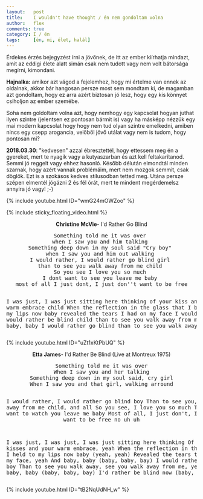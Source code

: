 ```yaml
---
layout:   post
title:    I wouldn't have thought / én nem gondoltam volna
author:   flex
comments: true
category: I / én
tags:     [én, mi, élet, halál]
---
```


Érdekes érzés bejegyzést írni a jövőnek, de itt az ember kiírhatja mindazt, amit az eddigi élete alatt simán csak nem tudott vagy nem volt bátorsága megírni, kimondani.

**Hajnalka:** amikor azt vágod a fejelemhez, hogy mi értelme van ennek az oldalnak, akkor bár hangosan persze most sem mondtam ki, de magamban azt gondoltam, hogy ez arra azért biztosan jó lesz, hogy egy kis könnyet csiholjon az ember szemébe.

Soha nem goldoltam volna azt, hogy nemhogy egy kapcsolat hogyan juthat ilyen szintre (jelentsen ez pontosan bármit is) vagy ha másképp nézzük egy mai modern kapcsolat hogy hogy nem tud olyan szintre emelkedni, amiben nincs egy csepp arogancia, velőből jövő utálat vagy nem is tudom, hogy pontosan mi?

**2018.03.30**: "kedvesen" azzal ébresztettél, hogy ettessem meg én a gyereket, mert te nyagik vagy a kutyaszarban és azt kell feltakarítanod. Semmi jó reggelt vagy ehhez hasonló. Később délután elmondtál minden szarnak, hogy azért vannak problémáim, mert nem mozgok semmit, csak döglök. Ezt is a szokásos kedves stílusodban tetted meg. Utána persze szépen elmentél jógázni 2 és fél órát, mert te mindent megérdemelsz annyira jó vagy! ;-)

{% include youtube.html ID="wmG24mOWZoo" %}

<!-- break -->

{% include sticky_floating_video.html %}

<p><center><b>Christine McVie</b>- I'd Rather Go Blind</center></p>

<center><pre>
Something told me it was over 
when I saw you and him talking 
Something deep down in my soul said "Cry boy" 
when I saw you and him out walking 
I would rather, I would rather go blind girl 
than to see you walk away from me child 
So you see I love you so much 
I dont want to see you leave me baby 
most of all I just dont, I just don''t want to be free

I was just, I was just sitting here thinking 
of your kiss and your warm embrace child 
When the reflection in the glass 
that I been held to my lips now baby 
revealed the tears I had on my face 
I would rather, I would rather be blind child 
than to see you walk away from me 
Baby, baby, baby I would rather go blind 
than to see you walk away from me
</pre></center>

{% include youtube.html ID="uZt1xKtPbUQ" %}

<p><center><b>Etta James</b>- I'd Rather Be Blind (Live at Montreux 1975)</center></p>

<center><pre>
Something told me it was over
When I saw you and her talking
Something deep down in my soul said, cry girl
When I saw you and that girl, walking arround

I would rather, I would rather go blind boy
Than to see you, walk away from me child, and all
So you see, I love you so much
That I don't want to watch you leave me baby
Most of all, I just don't, I just don't want to be free no uh uh

I was just, I was just, I was just sitting here thinking
Of your kisses and your warm embrace, yeah
When the reflection in the glass that I held to my lips now baby (yeah, yeah)
Revealed the tears that was on my face, yeah
And baby, baby (baby, baby, bay) I would rather be blind boy 
Than to see you walk away, see you walk away from me, yeah
Baby, baby, baby (baby, baby, bay) I'd rather be blind now (baby, baby, bay)
</pre></center>

{% include youtube.html ID="tB2NqUdNH_w" %}